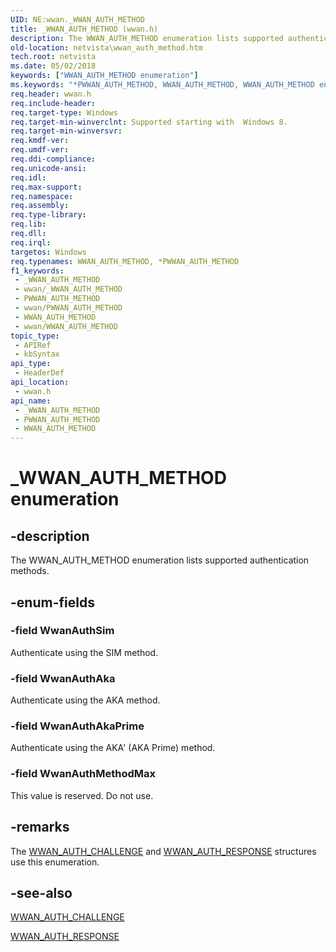```yaml
---
UID: NE:wwan._WWAN_AUTH_METHOD
title: _WWAN_AUTH_METHOD (wwan.h)
description: The WWAN_AUTH_METHOD enumeration lists supported authentication methods.
old-location: netvista\wwan_auth_method.htm
tech.root: netvista
ms.date: 05/02/2018
keywords: ["WWAN_AUTH_METHOD enumeration"]
ms.keywords: "*PWWAN_AUTH_METHOD, WWAN_AUTH_METHOD, WWAN_AUTH_METHOD enumeration [Network Drivers Starting with Windows Vista], WwanAuthAka, WwanAuthAkaPrime, WwanAuthMethodMax, WwanAuthSim, _WWAN_AUTH_METHOD, netvista.wwan_auth_method, wwan/WWAN_AUTH_METHOD, wwan/WwanAuthAka, wwan/WwanAuthAkaPrime, wwan/WwanAuthMethodMax, wwan/WwanAuthSim"
req.header: wwan.h
req.include-header: 
req.target-type: Windows
req.target-min-winverclnt: Supported starting with  Windows 8.
req.target-min-winversvr: 
req.kmdf-ver: 
req.umdf-ver: 
req.ddi-compliance: 
req.unicode-ansi: 
req.idl: 
req.max-support: 
req.namespace: 
req.assembly: 
req.type-library: 
req.lib: 
req.dll: 
req.irql: 
targetos: Windows
req.typenames: WWAN_AUTH_METHOD, *PWWAN_AUTH_METHOD
f1_keywords:
 - _WWAN_AUTH_METHOD
 - wwan/_WWAN_AUTH_METHOD
 - PWWAN_AUTH_METHOD
 - wwan/PWWAN_AUTH_METHOD
 - WWAN_AUTH_METHOD
 - wwan/WWAN_AUTH_METHOD
topic_type:
 - APIRef
 - kbSyntax
api_type:
 - HeaderDef
api_location:
 - wwan.h
api_name:
 - _WWAN_AUTH_METHOD
 - PWWAN_AUTH_METHOD
 - WWAN_AUTH_METHOD
---
```


# _WWAN_AUTH_METHOD enumeration


## -description

The WWAN_AUTH_METHOD enumeration lists supported authentication methods.

## -enum-fields

### -field WwanAuthSim

Authenticate using the SIM method.

### -field WwanAuthAka

Authenticate using the AKA method.

### -field WwanAuthAkaPrime

Authenticate using the AKA' (AKA Prime) method.

### -field WwanAuthMethodMax

This value is reserved. Do not use.

## -remarks

The <a href="/windows-hardware/drivers/ddi/wwan/ns-wwan-_wwan_auth_challenge">WWAN_AUTH_CHALLENGE</a> and <a href="/windows-hardware/drivers/ddi/wwan/ns-wwan-_wwan_auth_response">WWAN_AUTH_RESPONSE</a> structures use this enumeration.

## -see-also

<a href="/windows-hardware/drivers/ddi/wwan/ns-wwan-_wwan_auth_challenge">WWAN_AUTH_CHALLENGE</a>



<a href="/windows-hardware/drivers/ddi/wwan/ns-wwan-_wwan_auth_response">WWAN_AUTH_RESPONSE</a>

